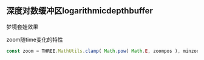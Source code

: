 ## 深度对数缓冲区logarithmicdepthbuffer
梦境套娃效果

zoom随time变化的特性

```js
const zoom = THREE.MathUtils.clamp( Math.pow( Math.E, zoompos ), minzoom, maxzoom );
```